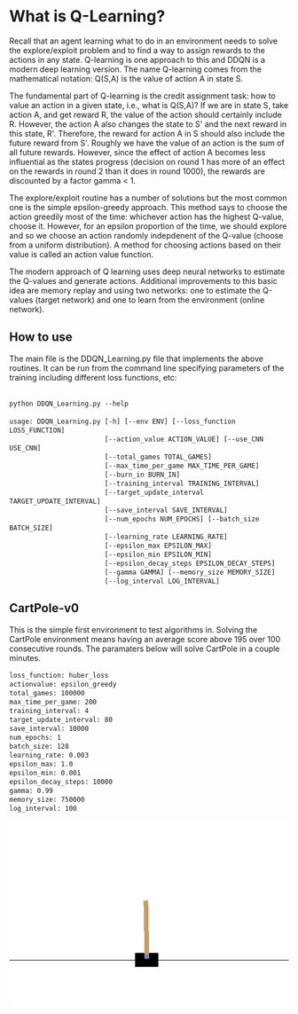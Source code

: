 # What is Q-Learning?

Recall that an agent learning what to do in an environment needs to solve the explore/exploit problem and to find a way to assign rewards to the actions in any state. Q-learning is one approach to this and DDQN is a modern deep learning version. The name Q-learning comes from the mathematical notation: Q(S,A) is the value of action A in state S.

The fundamental part of Q-learning is the credit assignment task: how to value an action in a given state, i.e., what is Q(S,A)? If we are in state S, take action A, and get reward R, the value of the action should certainly include R. However, the action A also changes the state to S' and the next reward in this state, R'. Therefore, the reward for action A in S should also include the future reward from S'. Roughly we have the value of an action is the sum of all future rewards. However, since the effect of action A becomes less influential as the states progress (decision on round 1 has more of an effect on the rewards in round 2 than it does in round 1000), the rewards are discounted by a factor gamma < 1. 

The explore/exploit routine has a number of solutions but the most common one is the simple epsilon-greedy approach. This method says to choose the action greedily most of the time: whichever action has the highest Q-value, choose it. However, for an epsilon proportion of the time, we should explore and so we choose an action randomly indepdenent of the Q-value (choose from a uniform distribution). A method for choosing actions based on their value is called an action value function. 

The modern approach of Q learning uses deep neural networks to estimate the Q-values and generate actions. Additional improvements to this basic idea are memory replay and using two networks: one to estimate the Q-values (target network) and one to learn from the environment (online network).

## How to use

The main file is the DDQN_Learning.py file that implements the above routines. It can be run from the command line specifying parameters of the training including different loss functions, etc:

``` 

python DDQN_Learning.py --help

usage: DDQN_Learning.py [-h] [--env ENV] [--loss_function LOSS_FUNCTION]
                        [--action_value ACTION_VALUE] [--use_CNN USE_CNN]
                        [--total_games TOTAL_GAMES]
                        [--max_time_per_game MAX_TIME_PER_GAME]
                        [--burn_in BURN_IN]
                        [--training_interval TRAINING_INTERVAL]
                        [--target_update_interval TARGET_UPDATE_INTERVAL]
                        [--save_interval SAVE_INTERVAL]
                        [--num_epochs NUM_EPOCHS] [--batch_size BATCH_SIZE]
                        [--learning_rate LEARNING_RATE]
                        [--epsilon_max EPSILON_MAX]
                        [--epsilon_min EPSILON_MIN]
                        [--epsilon_decay_steps EPSILON_DECAY_STEPS]
                        [--gamma GAMMA] [--memory_size MEMORY_SIZE]
                        [--log_interval LOG_INTERVAL]
```
## CartPole-v0

This is the simple first environment to test algorithms in. Solving the CartPole environment means having an average score above 195 over 100 consecutive rounds. The paramaters below will solve CartPole in a couple minutes.

~~~
loss_function: huber_loss
actionvalue: epsilon_greedy
total_games: 100000
max_time_per_game: 200
training_interval: 4
target_update_interval: 80
save_interval: 10000
num_epochs: 1
batch_size: 128
learning_rate: 0.003
epsilon_max: 1.0
epsilon_min: 0.001
epsilon_decay_steps: 10000
gamma: 0.99
memory_size: 750000
log_interval: 100
~~~

![Typical result](https://github.com/dtjessie/ReinforcementLearning/blob/master/ddqn/Cartpole-v0.gif)
